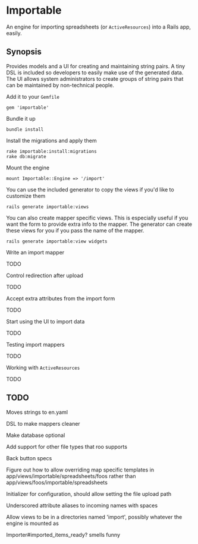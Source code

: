# Importable #

An engine for importing spreadsheets (or `ActiveResources`) into a Rails app, easily.

## Synopsis ##

Provides models and a UI for creating and maintaining string pairs. A tiny DSL is included so developers to easily make use of the generated data. The UI allows system administrators to create groups of string pairs that can be maintained by non-technical people.

Add it to your `Gemfile`

    gem 'importable'

Bundle it up

    bundle install

Install the migrations and apply them

    rake importable:install:migrations
    rake db:migrate

Mount the engine

    mount Importable::Engine => '/import'

You can use the included generator to copy the views if you'd like to customize them

    rails generate importable:views

You can also create mapper specific views. This is especially useful if you want the form to provide extra info to the mapper. The generator can create these views for you if you pass the name of the mapper.

    rails generate importable:view widgets

Write an import mapper

  TODO

Control redirection after upload

  TODO

Accept extra attributes from the import form

  TODO

Start using the UI to import data

  TODO

Testing import mappers

  TODO

Working with `ActiveResources`

  TODO

## TODO ##

Moves strings to en.yaml

DSL to make mappers cleaner

Make database optional

Add support for other file types that roo supports

Back button specs

Figure out how to allow overriding map specific templates in app/views/importable/spreadsheets/foos rather than app/views/foos/importable/spreadsheets

Initializer for configuration, should allow setting the file upload path

Underscored attribute aliases to incoming names with spaces

Allow views to be in a directories named 'import', possibly whatever the engine is mounted as

Importer#imported_items_ready? smells funny
